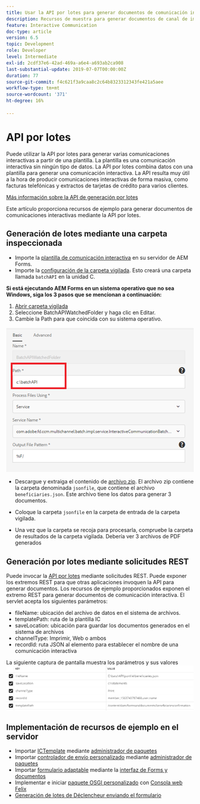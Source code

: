 ```yaml
---
title: Usar la API por lotes para generar documentos de comunicación interactiva
description: Recursos de muestra para generar documentos de canal de impresión mediante API por lotes
feature: Interactive Communication
doc-type: article
version: 6.5
topic: Development
role: Developer
level: Intermediate
exl-id: 2cdf37e6-42ad-469a-a6e4-a693ab2ca908
last-substantial-update: 2019-07-07T00:00:00Z
duration: 77
source-git-commit: f4c621f3a9caa8c2c64b8323312343fe421a5aee
workflow-type: tm+mt
source-wordcount: '371'
ht-degree: 16%

---
```


# API por lotes

Puede utilizar la API por lotes para generar varias comunicaciones interactivas a partir de una plantilla. La plantilla es una comunicación interactiva sin ningún tipo de datos. La API por lotes combina datos con una plantilla para generar una comunicación interactiva. La API resulta muy útil a la hora de producir comunicaciones interactivas de forma masiva, como facturas telefónicas y extractos de tarjetas de crédito para varios clientes.

[Más información sobre la API de generación por lotes](https://experienceleague.adobe.com/docs/experience-manager-65/forms/interactive-communications/generate-multiple-interactive-communication-using-batch-api.html)

Este artículo proporciona recursos de ejemplo para generar documentos de comunicaciones interactivas mediante la API por lotes.

## Generación de lotes mediante una carpeta inspeccionada

* Importe la [plantilla de comunicación interactiva](assets/Beneficiaries-confirmation.zip) en su servidor de AEM Forms.
* Importe la [configuración de la carpeta vigilada](assets/batch-generation-api.zip). Esto creará una carpeta llamada `batchAPI` en la unidad C.

**Si está ejecutando AEM Forms en un sistema operativo que no sea Windows, siga los 3 pasos que se mencionan a continuación:**

1. [Abrir carpeta vigilada](http://localhost:4502/libs/fd/core/WatchfolderUI/content/UI.html)
2. Seleccione BatchAPIWatchedFolder y haga clic en Editar.
3. Cambie la Path para que coincida con su sistema operativo.

![ruta](assets/watched-folder-batch-api-basic.PNG)

* Descargue y extraiga el contenido de [archivo zip](assets/jsonfile.zip). El archivo zip contiene la carpeta denominada `jsonfile`, que contiene el archivo `beneficiaries.json`. Este archivo tiene los datos para generar 3 documentos.

* Coloque la carpeta `jsonfile` en la carpeta de entrada de la carpeta vigilada.
* Una vez que la carpeta se recoja para procesarla, compruebe la carpeta de resultados de la carpeta vigilada. Debería ver 3 archivos de PDF generados

## Generación por lotes mediante solicitudes REST

Puede invocar la [API por lotes](https://helpx.adobe.com/es/experience-manager/6-5/forms/javadocs/index.html) mediante solicitudes REST. Puede exponer los extremos REST para que otras aplicaciones invoquen la API para generar documentos.
Los recursos de ejemplo proporcionados exponen el extremo REST para generar documentos de comunicación interactiva. El servlet acepta los siguientes parámetros:

* fileName: ubicación del archivo de datos en el sistema de archivos.
* templatePath: ruta de la plantilla IC
* saveLocation: ubicación para guardar los documentos generados en el sistema de archivos
* channelType: Imprimir, Web o ambos
* recordId: ruta JSON al elemento para establecer el nombre de una comunicación interactiva

La siguiente captura de pantalla muestra los parámetros y sus valores
![solicitud de muestra](assets/generate-ic-batch-servlet.PNG)

## Implementación de recursos de ejemplo en el servidor

* Importar [ICTemplate](assets/ICTemplate.zip) mediante [administrador de paquetes](http://localhost:4502/crx/packmgr/index.jsp)
* Importar [controlador de envío personalizado](assets/BatchAPICustomSubmit.zip) mediante [administrador de paquetes](http://localhost:4502/crx/packmgr/index.jsp)
* Importar [formulario adaptable](assets/BatchGenerationAPIAF.zip) mediante la [interfaz de Forms y documentos](http://localhost:4502/aem/forms.html/content/dam/formsanddocuments)
* Implementar e iniciar [paquete OSGI personalizado](assets/batchgenerationapi.batchgenerationapi.core-1.0-SNAPSHOT.jar) con [Consola web Felix](http://localhost:4502/system/console/bundles)
* [Generación de lotes de Déclencheur enviando el formulario](http://localhost:4502/content/dam/formsanddocuments/batchgenerationapi/jcr:content?wcmmode=disabled)
